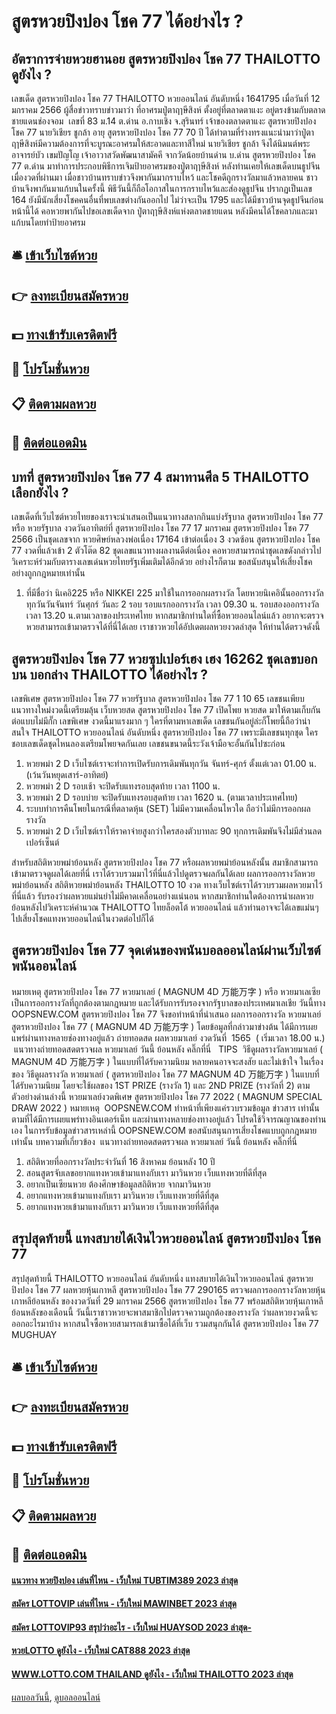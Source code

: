 # สูตรหวยปิงปอง โชค 77 ได้อย่างไร ?
## อัตราการจ่ายหวยฮานอย สูตรหวยปิงปอง โชค 77 THAILOTTO ดูยังไง ?
เลขเด็ด สูตรหวยปิงปอง โชค 77 THAILOTTO หวยออนไลน์ อันดับหนึ่ง 1641795
เมื่อวันที่ 12 มกราคม 2566 ผู้สื่อข่าวทราบข่าวมาว่า ที่อาศรมปู่ตาฤๅษีสิงห์ ตั้งอยู่ที่ตลาดตาแงะ อยู่ตรงข้ามกับตลาดชายแดนช่องจอม  เลขที่ 83 ม.14 ต.ด่าน อ.กาบเชิง จ.สุรินทร์ เจ้าของตลาดตาแงะ สูตรหวยปิงปอง โชค 77 นายวิเชียร ชูกล้า อายุ สูตรหวยปิงปอง โชค 77 70 ปี ได้ทำตามที่ร่างทรงแนะนำมาว่าปู่ตาฤๅษีสิงห์มีความต้องการที่จะบูรณะอาศรมให้สะอาดและทาสีใหม่ นายวิเชียร ชูกล้า จึงได้นิมนต์พระอาจารย์บัว เขมปัญโญ เจ้าอาวาสวัดพัฒนาสามัคคี จากวัดน้อยบ้านด่าน บ.ด่าน สูตรหวยปิงปอง โชค 77 ต.ด่าน มาทำการประกอบพิธีการเจิมป้ายอาศรมของปู่ตาฤๅษีสิงห์ หลังท่านเคยให้เลขเด็ดบนธูปจีนเมื่องวดที่ผ่านมา เมื่อชาวบ้านทราบข่าวจึงพากันมากราบไหว้ และโชคดีถูกรางวัลมาแล้วหลายคน ชาวบ้านจึงพากันมาแก้บนในครั้งนี้
พิธีวันนี้ก็ถือโอกาสในการกราบไหว้และส่องดูธูปจีน ปรากฏเป็นเลข  164 ยังมีนักเสี่ยงโชคคนอื่นที่พบเลขต่างกันออกไป ไม่ว่าจะเป็น 1795 และได้มีชาวบ้านจุดธูปจีนก่อนหน้านี้ได้
คอหวยพากันไปขอเลขเด็ดจาก ปู่ตาฤๅษีสิงห์แห่งตลาดชายแดน หลังมีคนได้โชคลาภและมาแก้บนโดยทำป้ายอาศรม

## 🛎 [เข้าเว็บไซต์หวย](https://bit.ly/3BG5bNw)
## 👉 [ลงทะเบียนสมัครหวย](https://bit.ly/3BG5bNw)
## 💵 [ทางเข้ารับเครดิตฟรี](https://bit.ly/3C3mvgS)
## 👑 [โปรโมชั่นหวย](https://bit.ly/3C3mvgS)
## 📋 [ติดตามผลหวย](https://bit.ly/3C3mvgS)
## 📱 [ติดต่อแอดมิน](https://bit.ly/3C3mvgS)

## บทที่ สูตรหวยปิงปอง โชค 77 4 สมาทานศีล 5 THAILOTTO เลือกยังไง ?
เลขเด็ดที่เว็บไซต์หวยไทยของเราจะนำเสนอเป็นแนวทางสลากกินแบ่งรัฐบาล สูตรหวยปิงปอง โชค 77 หรือ หวยรัฐบาล งวดวันอาทิตย์ที่ สูตรหวยปิงปอง โชค 77 17 มกราคม สูตรหวยปิงปอง โชค 77 2566 เป็นชุดเลขจาก หวยศิษย์หลวงพ่อเนื่อง 17164 เข้าต่อเนื่อง 3 งวดซ้อน สูตรหวยปิงปอง โชค 77 งวดที่แล้วเข้า 2 ตัวโต๊ด 82 ชุดเลขแนวทางผลงานดีต่อเนื่อง คอหวยสามารถนำชุดเลขดังกล่าวไปวิเคราะห์ร่วมกับตารางเลขเด่นหวยไทยรัฐเพิ่มเติมได้อีกด้วย อย่างไรก็ตาม ขอสนับสนุนให้เสี่ยงโชคอย่างถูกกฎหมายเท่านั้น
1. ที่มีชื่อว่า นิเคอิ225 หรือ NIKKEI 225 มาใช้ในการออกผลรางวัล โดยหวยนิเคอินั้นออกรางวัลทุกวันวันจันทร์ วันศุกร์ วันละ 2 รอบ รอบแรกออกรางวัล เวลา 09.30 น. รอบสองออกรางวัล เวลา 13.20 น.ตามเวลาของประเทศไทย หากสมาชิกท่านใดที่ซื้อหวยออนไลน์แล้ว อยากจะตรวจหวยสามารถเข้ามาตรวจได้ที่นี่ได้เลย เราชาวหวยได้อัปเดตผลหวยงวดล่าสุด ให้ท่านได้ตรวจดังนี้

## สูตรหวยปิงปอง โชค 77 หวยซุปเปอร์เฮง เฮง 16262 ชุดเลขบอกบน บอกล่าง THAILOTTO ได้อย่างไร ?
เลขพิเศษ สูตรหวยปิงปอง โชค 77 หวยรัฐบาล สูตรหวยปิงปอง โชค 77 1 10 65 เลขชนเพียบ แนวทางใหม่งวดนี้เตรียมลุ้น เว็บหวยสด สูตรหวยปิงปอง โชค 77 เปิดโพย หวยสด มาให้ตามเก็บกันต่อแบบไม่มีกั๊ก เลขพิเศษ งวดนี้มาแรงมาก ๆ ใครที่ตามหาเลขเด็ด เลขชนกันอยู่ล่ะก็โพยนี้ถือว่าน่าสนใจ THAILOTTO หวยออนไลน์ อันดับหนึ่ง สูตรหวยปิงปอง โชค 77 เพราะมีเลขชนทุกชุด ใครชอบเลขเด็ดชุดไหนลองเตรียมโพยจดกันเลย เลขชนขนาดนี้ระวังเจ้ามือจะอั้นกันไปซะก่อน
1. หวยพม่า 2 D เว็บไซต์เราจะทำการเปิดรับการเดิมพันทุกวัน จันทร์-ศุกร์ ตั้งแต่เวลา 01.00 น. (เว้นวันหยุดเสาร์-อาทิตย์)
2. หวยพม่า 2 D รอบเช้า จะปิดรับแทงรอบสุดท้าย เวลา 1100 น.
3. หวยพม่า 2 D รอบบ่าย จะปิดรับแทงรอบสุดท้าย เวลา 1620 น. (ตามเวลาประเทศไทย)
4. ระบบทำการคืนโพยในกรณีที่ตลาดหุ้น (SET) ไม่มีความเคลื่อนไหวใด ถือว่าไม่มีการออกผลรางวัล
5. หวยพม่า 2 D เว็บไซต์เราให้ราคาจ่ายสูงกว่าใครสองตัวบาทละ 90 ทุกการเดิมพันจึงไม่มีส่วนลดเปอร์เซ็นต์

สำหรับสถิติหวยพม่าย้อนหลัง สูตรหวยปิงปอง โชค 77 หรือผลหวยพม่าย้อนหลังนั้น สมาชิกสามารถเข้ามาตรวจดูผลได้เลยที่นี่ เราได้รวบรวมมาไว้ที่นี่แล้วไปดูตรวจผลกันได้เลย
ผลการออกรางวัลหวยพม่าย้อนหลัง สถิติหวยพม่าย้อนหลัง THAILOTTO 10 งวด ทางเว็บไซต์เราได้รวบรวมผลหวยมาไว้ที่นี่แล้ว รับรองว่าผลหวยแม่นยำไม่มีคาดเคลื่อนอย่างแน่นอน หากสมาชิกท่านใดต้องการนำผลหวยย้อนหลังไปวิเคราะห์คำนวณ THAILOTTO ไทยล็อตโต้ หวยออนไลน์ แล้วท่านอาจจะได้เลขแม่นๆ ไปเสี่ยงโชคแทงหวยออนไลน์ในงวดต่อไปก็ได้

## สูตรหวยปิงปอง โชค 77 จุดเด่นของพนันบอลออนไลน์ผ่านเว็บไซต์พนันออนไลน์
หมายเหตุ สูตรหวยปิงปอง โชค 77 หวยมาเลย์ ( MAGNUM 4D 万能万字 ) หรือ หวยมาเลเซีย เป็นการออกรางวัลที่ถูกต้องตามกฎหมาย และได้รับการรับรองจากรัฐบาลของประเทศมาเลเชีย
วันนี้ทาง OOPSNEW.COM สูตรหวยปิงปอง โชค 77 จึงขอทำหน้าที่นำเสนอ ผลการออกรางวัล หวยมาเลย์ สูตรหวยปิงปอง โชค 77 ( MAGNUM 4D 万能万字 ) โดยข้อมูลที่กล่าวมาข่างต้น ได้มีการเผยแพร่ผ่านทางหลายช่องทางอยู่แล้ว
ถ่ายทอดสด ผลหวยมาเลย์ งวดวันที่  1565  ( เริ่มเวลา 18.00 น.)
 แนวทางถ่ายทอดสดตรวจผล หวยมาเลย์ วันนี้ ย้อนหลัง คลิ๊กที่นี่  
TIPS  วิธีดูผลรางวัลหวยมาเลย์ ( MAGNUM 4D 万能万字 ) ในแบบที่ได้รับความนิยม
หลายคนอาจจะสงสัย และไม่เข้าใจ ในเรื่องของ วิธีดูผลรางวัล หวยมาเลย์ ( สูตรหวยปิงปอง โชค 77 MAGNUM 4D 万能万字 ) ในแบบที่ได้รับความนิยม โดยจะใช้ผลของ 1ST PRIZE (รางวัล 1) และ 2ND PRIZE (รางวัลที่ 2) ตามตัวอย่างด่านล่างนี้
หวยมาเลย์งวดพิเศษ สูตรหวยปิงปอง โชค 77 2022 ( MAGNUM SPECIAL DRAW 2022 )
หมายเหตุ  OOPSNEW.COM ทำหน้าที่เพียงแค่รวบรวมข้อมูล ข่าวสาร เท่านั้น ตามที่ได้มีการเผยแพร่ทางอินเตอร์เน็ท และผ่านทางหลายช่องทางอยู่แล้ว โปรดใช้วิจารณญาณของท่านเอง ในการรับข้อมูลข่าวสารเหล่านี้ OOPSNEW.COM ขอสนับสนุนการเสี่ยงโชคแบบถูกกฎหมายเท่านั้น
บทความที่เกี่ยวข้อง
 แนวทางถ่ายทอดสดตรวจผล หวยมาเลย์ วันนี้ ย้อนหลัง คลิ๊กที่นี่  
1. สถิติหวยที่ออกรางวัลประจำวันที่ 16 สิงหาคม ย้อนหลัง 10 ปี
2. สอนสูตรจับเลขอยากแทงหวยเข้ามาแทงกับเรา มาวินหวย เว็บแทงหวยที่ดีที่สุด
3. อยากเป็นเซียนหวย ต้องศึกษาข้อมูลสถิติหวย จากมาวินหวย
4. อยากแทงหวยเข้ามาแทงกับเรา มาวินหวย เว็บแทงหวยที่ดีที่สุด
5. อยากแทงหวยเข้ามาแทงกับเรา มาวินหวย เว็บแทงหวยที่ดีที่สุด

## สรุปสุดท้ายนี้ แทงสบายได้เงินไวหวยออนไลน์ สูตรหวยปิงปอง โชค 77
สรุปสุดท้ายนี้ THAILOTTO หวยออนไลน์ อันดับหนึ่ง แทงสบายได้เงินไวหวยออนไลน์ สูตรหวยปิงปอง โชค 77 ผลหวยหุ้นเกาหลี สูตรหวยปิงปอง โชค 77 290165 ตรวจผลการออกรางวัลหวยหุ้นเกาหลีย้อนหลัง ของงวดวันที่ 29 มกราคม 2566 สูตรหวยปิงปอง โชค 77 พร้อมสถิติหวยหุ้นเกาหลีย้อนหลังของเดือนนี้ วันนี้เราชาวหวยจะพาสมาชิกไปตรวจความถูกต้องของรางวัล ว่าผลหวยงวดนี้จะออกอะไรมาบ้าง หากสนใจซื้อหวยสามารถเข้ามาซื้อได้ที่เว็บ รวมสนุกกันได้ สูตรหวยปิงปอง โชค 77 MUGHUAY

## 🛎 [เข้าเว็บไซต์หวย](https://bit.ly/3BG5bNw)
## 👉 [ลงทะเบียนสมัครหวย](https://bit.ly/3BG5bNw)
## 💵 [ทางเข้ารับเครดิตฟรี](https://bit.ly/3C3mvgS)
## 👑 [โปรโมชั่นหวย](https://bit.ly/3C3mvgS)
## 📋 [ติดตามผลหวย](https://bit.ly/3C3mvgS)
## 📱 [ติดต่อแอดมิน](https://bit.ly/3C3mvgS)

#### [แนวทาง หวยปิงปอง เล่นที่ไหน - เว็บใหม่ TUBTIM389 2023 ล่าสุด](https://atom.io/themes/แนวทาง%20หวยปิงปอง%20เล่นที่ไหน%20-%20เว็บใหม่%20tubtim389%202023%20ล่าสุด)
#### [สมัคร LOTTOVIP เล่นที่ไหน - เว็บใหม่ MAWINBET 2023 ล่าสุด](https://atom.io/themes/สมัคร%20lottovip%20เล่นที่ไหน%20-%20เว็บใหม่%20mawinbet%202023%20ล่าสุด)
#### [สมัคร LOTTOVIP93 สรุปว่าอะไร - เว็บใหม่ HUAYSOD 2023 ล่าสุด-](https://atom.io/themes/สมัคร%20lottovip93%20สรุปว่าอะไร%20-%20เว็บใหม่%20huaysod%202023%20ล่าสุด-)
#### [หวยLOTTO ดูยังไง - เว็บใหม่ CAT888 2023 ล่าสุด](https://atom.io/themes/หวยlotto%20ดูยังไง%20-%20เว็บใหม่%20cat888%202023%20ล่าสุด)
#### [WWW.LOTTO.COM THAILAND ดูยังไง - เว็บใหม่ THAILOTTO 2023 ล่าสุด](https://atom.io/themes/www.lotto.com%20thailand%20ดูยังไง%20-%20เว็บใหม่%20thailotto%202023%20ล่าสุด)

[ผลบอลวันนี้](https://siamsport.tv "ผลบอลวันนี้"), [ดูบอลออนไลน์](https://siamsport.tv/ดูบอลสด "ดูบอลออนไลน์")